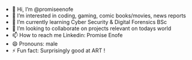 - 👋 Hi, I’m @promiseenofe
- 👀 I’m interested in coding, gaming, comic books/movies, news reports
- 🌱 I’m currently learning Cyber Security & Digital Forensics BSc
- 💞️ I’m looking to collaborate on projects relevant on todays world
- 📫 How to reach me Linkedin: Promise Enofe
- 😄 Pronouns: male
- ⚡ Fun fact: Surprisingly good at ART !

<!---
promiseenofe/promiseenofe is a ✨ special ✨ repository because its `README.md` (this file) appears on your GitHub profile.
You can click the Preview link to take a look at your changes.
--->
